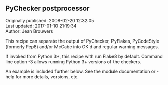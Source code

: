 ## PyChecker postprocessor  
Originally published: 2008-02-20 12:32:05  
Last updated: 2017-01-10 21:19:34  
Author: Jean Brouwers  
  
This recipe can separate the output of PyChecker, PyFlakes, PyCodeStyle (formerly Pep8) and/or McCabe into OK'd and regular warning messages.

If invoked from Python 3+, this recipe with run Flake8 by default.  Command line option -3 allows running Python 3+ versions of the checkers.  

An example is included further below.  See the module documentation or -help for more details, versions, etc.